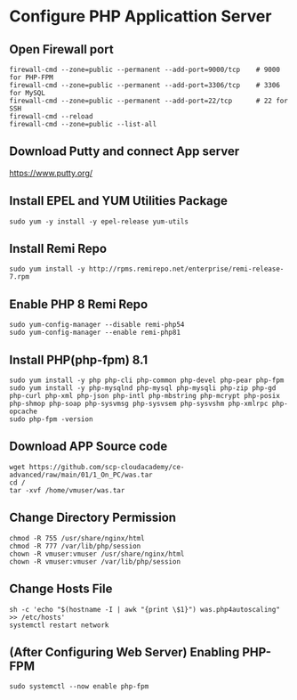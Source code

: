 # Configure PHP Applicattion Server 

## Open Firewall port

```
firewall-cmd --zone=public --permanent --add-port=9000/tcp    # 9000 for PHP-FPM
firewall-cmd --zone=public --permanent --add-port=3306/tcp    # 3306 for MySQL
firewall-cmd --zone=public --permanent --add-port=22/tcp      # 22 for SSH
firewall-cmd --reload                                         
firewall-cmd --zone=public --list-all                         
```
## Download Putty and connect App server

https://www.putty.org/

## Install EPEL and YUM Utilities Package

    sudo yum -y install -y epel-release yum-utils

## Install Remi Repo

    sudo yum install -y http://rpms.remirepo.net/enterprise/remi-release-7.rpm

## Enable PHP 8 Remi Repo
    sudo yum-config-manager --disable remi-php54
    sudo yum-config-manager --enable remi-php81

## Install PHP(php-fpm) 8.1

    sudo yum install -y php php-cli php-common php-devel php-pear php-fpm
    sudo yum install -y php-mysqlnd php-mysql php-mysqli php-zip php-gd php-curl php-xml php-json php-intl php-mbstring php-mcrypt php-posix php-shmop php-soap php-sysvmsg php-sysvsem php-sysvshm php-xmlrpc php-opcache
    sudo php-fpm -version

## Download APP Source code 

    wget https://github.com/scp-cloudacademy/ce-advanced/raw/main/01/1_On_PC/was.tar
    cd /
    tar -xvf /home/vmuser/was.tar

## Change Directory Permission

    chmod -R 755 /usr/share/nginx/html
    chmod -R 777 /var/lib/php/session
    chown -R vmuser:vmuser /usr/share/nginx/html
    chown -R vmuser:vmuser /var/lib/php/session

## Change Hosts File 
    sh -c 'echo "$(hostname -I | awk "{print \$1}") was.php4autoscaling" >> /etc/hosts'
    systemctl restart network


## (After Configuring Web Server) Enabling PHP-FPM 

    sudo systemctl --now enable php-fpm
